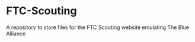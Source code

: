 FTC-Scouting
============

A repository to store files for the FTC Scouting website emulating The Blue Aliiance
